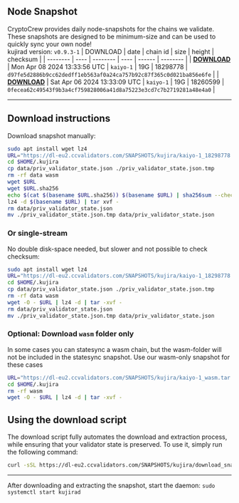 ## Node Snapshot
CryptoCrew provides daily node-snapshots for the chains we validate. These snapshots are designed to be minimum-size and can be used to quickly sync your own node!  
kujirad version: `v0.9.3-1`
| DOWNLOAD | date | chain id | size | height | checksum |
| -------- | ---- | -------- | ---- | ------ | -------- |
| **[DOWNLOAD](https://dl-eu2.ccvalidators.com/SNAPSHOTS/kujira/kaiyo-1_18298778.tar.lz4)** | Mon Apr 08 2024 13:33:56 UTC | `kaiyo-1` | 19G | 18298778 | `d97fe5d2886b9cc62dedff1eb563af0a24ca757b92c87f365c0d021ba856e6fe` |
| **[DOWNLOAD](https://dl-eu2.ccvalidators.com/SNAPSHOTS/kujira/kaiyo-1_18260599.tar.lz4)** | Sat Apr 06 2024 13:33:09 UTC | `kaiyo-1` | 19G | 18260599 | `0fecea62c49543f9b3a4cf759828006a41d8a75223e3cd7c7b2719281a48e4a0` |

---

## Download instructions
Download snapshot manually:
```sh
sudo apt install wget lz4
URL="https://dl-eu2.ccvalidators.com/SNAPSHOTS/kujira/kaiyo-1_18298778.tar.lz4"
cd $HOME/.kujira
cp data/priv_validator_state.json ./priv_validator_state.json.tmp
rm -rf data wasm
wget $URL
wget $URL.sha256
echo $(cat $(basename $URL.sha256)) $(basename $URL) | sha256sum --check
lz4 -d $(basename $URL) | tar xvf -
rm data/priv_validator_state.json
mv ./priv_validator_state.json.tmp data/priv_validator_state.json
```

### Or single-stream
No double disk-space needed, but slower and not possible to check checksum:
```sh
sudo apt install wget lz4
URL="https://dl-eu2.ccvalidators.com/SNAPSHOTS/kujira/kaiyo-1_18298778.tar.lz4"
cd $HOME/.kujira
cp data/priv_validator_state.json ./priv_validator_state.json.tmp
rm -rf data wasm
wget -O - $URL | lz4 -d | tar -xvf -
rm data/priv_validator_state.json
mv ./priv_validator_state.json.tmp data/priv_validator_state.json
```

### Optional: Download `wasm` folder only
In some cases you can statesync a wasm chain, but the wasm-folder will not be included in the statesync snapshot. Use our wasm-only snapshot for these cases
```sh
URL="https://dl-eu2.ccvalidators.com/SNAPSHOTS/kujira/kaiyo-1_wasm.tar.lz4"
cd $HOME/.kujira
rm -rf wasm
wget -O - $URL | lz4 -d | tar -xvf -
```



## Using the download script

The download script fully automates the download and extraction process, while ensuring that your validator state is preserved. To use it, simply run the following command:
```sh
curl -sSL https://dl-eu2.ccvalidators.com/SNAPSHOTS/kujira/download_snapshot.sh | bash
```
---

After downloading and extracting the snapshot, start the daemon: `sudo systemctl start kujirad`

